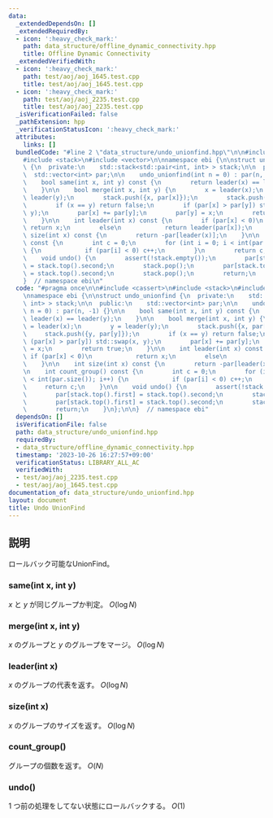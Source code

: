 ```yaml
---
data:
  _extendedDependsOn: []
  _extendedRequiredBy:
  - icon: ':heavy_check_mark:'
    path: data_structure/offline_dynamic_connectivity.hpp
    title: Offline Dynamic Connectivity
  _extendedVerifiedWith:
  - icon: ':heavy_check_mark:'
    path: test/aoj/aoj_1645.test.cpp
    title: test/aoj/aoj_1645.test.cpp
  - icon: ':heavy_check_mark:'
    path: test/aoj/aoj_2235.test.cpp
    title: test/aoj/aoj_2235.test.cpp
  _isVerificationFailed: false
  _pathExtension: hpp
  _verificationStatusIcon: ':heavy_check_mark:'
  attributes:
    links: []
  bundledCode: "#line 2 \"data_structure/undo_unionfind.hpp\"\n\n#include <cassert>\n\
    #include <stack>\n#include <vector>\n\nnamespace ebi {\n\nstruct undo_unionfind\
    \ {\n  private:\n    std::stack<std::pair<int, int> > stack;\n\n  public:\n  \
    \  std::vector<int> par;\n\n    undo_unionfind(int n = 0) : par(n, -1) {}\n\n\
    \    bool same(int x, int y) const {\n        return leader(x) == leader(y);\n\
    \    }\n\n    bool merge(int x, int y) {\n        x = leader(x);\n        y =\
    \ leader(y);\n        stack.push({x, par[x]});\n        stack.push({y, par[y]});\n\
    \        if (x == y) return false;\n        if (par[x] > par[y]) std::swap(x,\
    \ y);\n        par[x] += par[y];\n        par[y] = x;\n        return true;\n\
    \    }\n\n    int leader(int x) const {\n        if (par[x] < 0)\n           \
    \ return x;\n        else\n            return leader(par[x]);\n    }\n\n    int\
    \ size(int x) const {\n        return -par[leader(x)];\n    }\n\n    int count_group()\
    \ const {\n        int c = 0;\n        for (int i = 0; i < int(par.size()); i++)\
    \ {\n            if (par[i] < 0) c++;\n        }\n        return c;\n    }\n\n\
    \    void undo() {\n        assert(!stack.empty());\n        par[stack.top().first]\
    \ = stack.top().second;\n        stack.pop();\n        par[stack.top().first]\
    \ = stack.top().second;\n        stack.pop();\n        return;\n    }\n};\n\n\
    }  // namespace ebi\n"
  code: "#pragma once\n\n#include <cassert>\n#include <stack>\n#include <vector>\n\
    \nnamespace ebi {\n\nstruct undo_unionfind {\n  private:\n    std::stack<std::pair<int,\
    \ int> > stack;\n\n  public:\n    std::vector<int> par;\n\n    undo_unionfind(int\
    \ n = 0) : par(n, -1) {}\n\n    bool same(int x, int y) const {\n        return\
    \ leader(x) == leader(y);\n    }\n\n    bool merge(int x, int y) {\n        x\
    \ = leader(x);\n        y = leader(y);\n        stack.push({x, par[x]});\n   \
    \     stack.push({y, par[y]});\n        if (x == y) return false;\n        if\
    \ (par[x] > par[y]) std::swap(x, y);\n        par[x] += par[y];\n        par[y]\
    \ = x;\n        return true;\n    }\n\n    int leader(int x) const {\n       \
    \ if (par[x] < 0)\n            return x;\n        else\n            return leader(par[x]);\n\
    \    }\n\n    int size(int x) const {\n        return -par[leader(x)];\n    }\n\
    \n    int count_group() const {\n        int c = 0;\n        for (int i = 0; i\
    \ < int(par.size()); i++) {\n            if (par[i] < 0) c++;\n        }\n   \
    \     return c;\n    }\n\n    void undo() {\n        assert(!stack.empty());\n\
    \        par[stack.top().first] = stack.top().second;\n        stack.pop();\n\
    \        par[stack.top().first] = stack.top().second;\n        stack.pop();\n\
    \        return;\n    }\n};\n\n}  // namespace ebi"
  dependsOn: []
  isVerificationFile: false
  path: data_structure/undo_unionfind.hpp
  requiredBy:
  - data_structure/offline_dynamic_connectivity.hpp
  timestamp: '2023-10-26 16:27:57+09:00'
  verificationStatus: LIBRARY_ALL_AC
  verifiedWith:
  - test/aoj/aoj_2235.test.cpp
  - test/aoj/aoj_1645.test.cpp
documentation_of: data_structure/undo_unionfind.hpp
layout: document
title: Undo UnionFind
---
```


## 説明

ロールバック可能なUnionFind。

### same(int x, int y)

$x$ と $y$ が同じグループか判定。 $O(\log N)$

### merge(int x, int y)

$x$ のグループと $y$ のグループをマージ。 $O(\log N)$

### leader(int x)

$x$ のグループの代表を返す。 $O(\log N)$

### size(int x)

$x$ のグループのサイズを返す。 $O(\log N)$

### count_group()

グループの個数を返す。 $O(N)$

### undo()

$1$ つ前の処理をしてない状態にロールバックする。 $O(1)$

